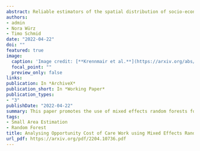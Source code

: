 ```yaml
---
abstract: Reliable estimators of the spatial distribution of socio-economic indicators are essential for evidence-based policy-making. As sample sizes are small for highly disaggregated domains, the accuracy of the direct estimates is reduced. To overcome this problem small area estimation approaches are promising. In this work we propose a small area methodology using machine learning methods. The semi-parametric framework of mixed effects random forest combines the advantages of random forests (robustness against outliers and implicit model-selection) with the ability to model hierarchical dependencies. Existing random forest-based methods require access to auxiliary information on population-level. We present a methodology that deals with the lack of population micro-data. Our strategy adaptively incorporates aggregated auxiliary information through calibration-weights - based on empirical likelihood - for the estimation of area-level means. In addition to our point estimator, we provide a non-parametric bootstrap estimator measuring its uncertainty. The performance of the proposed point estimator and its uncertainty measure is studied in model-based simulations. Finally, the proposed methodology is applied to the 2011 Socio-Economic Panel and aggregate census information from the same year to estimate the average opportunity cost of care work for 96 regional planning regions in Germany. 
authors:
- admin
- Nora Würz
- Timo Schmid
date: "2022-04-22"
doi: ""
featured: true
image:
  caption: 'Image credit: [**Krennmair et al.**](https://arxiv.org/abs/2204.10736)'
  focal_point: ""
  preview_only: false
links:
publication: In *ArchiveX*
publication_short: In *Working Paper*
publication_types:
- "3"
publishDate: "2022-04-22"
summary: This paper promotes the use of mixed effects random forests for estimating domain-specific averages in the presence of small sample sizes and under limited auxilliary information.
tags:
- Small Area Estimation
- Random Forest
title: Analysing Opportunity Cost of Care Work using Mixed Effects Random Forests under Aggregated Census Data
url_pdf: https://arxiv.org/pdf/2204.10736.pdf
---
```

